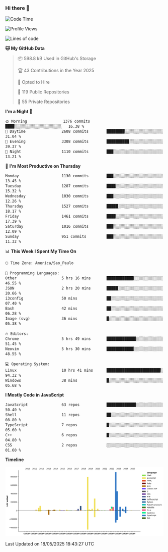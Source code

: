 ### Hi there 👋

<!--START_SECTION:waka-->
![Code Time](http://img.shields.io/badge/Code%20Time-7%2C167%20hrs%2037%20mins-blue)

![Profile Views](http://img.shields.io/badge/Profile%20Views-0-blue)

![Lines of code](https://img.shields.io/badge/From%20Hello%20World%20I%27ve%20Written-3.5%20million%20lines%20of%20code-blue)

**🐱 My GitHub Data** 

> 📦 598.8 kB Used in GitHub's Storage 
 > 
> 🏆 43 Contributions in the Year 2025
 > 
> 💼 Opted to Hire
 > 
> 📜 119 Public Repositories 
 > 
> 🔑 55 Private Repositories 
 > 
**I'm a Night 🦉** 

```text
🌞 Morning                1376 commits        ████░░░░░░░░░░░░░░░░░░░░░   16.38 % 
🌆 Daytime                2608 commits        ████████░░░░░░░░░░░░░░░░░   31.04 % 
🌃 Evening                3308 commits        ██████████░░░░░░░░░░░░░░░   39.37 % 
🌙 Night                  1110 commits        ███░░░░░░░░░░░░░░░░░░░░░░   13.21 % 
```
📅 **I'm Most Productive on Thursday** 

```text
Monday                   1130 commits        ███░░░░░░░░░░░░░░░░░░░░░░   13.45 % 
Tuesday                  1287 commits        ████░░░░░░░░░░░░░░░░░░░░░   15.32 % 
Wednesday                1030 commits        ███░░░░░░░░░░░░░░░░░░░░░░   12.26 % 
Thursday                 1527 commits        █████░░░░░░░░░░░░░░░░░░░░   18.17 % 
Friday                   1461 commits        ████░░░░░░░░░░░░░░░░░░░░░   17.39 % 
Saturday                 1016 commits        ███░░░░░░░░░░░░░░░░░░░░░░   12.09 % 
Sunday                   951 commits         ███░░░░░░░░░░░░░░░░░░░░░░   11.32 % 
```


📊 **This Week I Spent My Time On** 

```text
🕑︎ Time Zone: America/Sao_Paulo

💬 Programming Languages: 
Other                    5 hrs 16 mins       ████████████░░░░░░░░░░░░░   46.55 % 
JSON                     2 hrs 20 mins       █████░░░░░░░░░░░░░░░░░░░░   20.66 % 
i3config                 50 mins             ██░░░░░░░░░░░░░░░░░░░░░░░   07.40 % 
Bash                     42 mins             ██░░░░░░░░░░░░░░░░░░░░░░░   06.28 % 
Image (svg)              36 mins             █░░░░░░░░░░░░░░░░░░░░░░░░   05.38 % 

🔥 Editors: 
Chrome                   5 hrs 49 mins       █████████████░░░░░░░░░░░░   51.45 % 
Neovim                   5 hrs 30 mins       ████████████░░░░░░░░░░░░░   48.55 % 

💻 Operating System: 
Linux                    10 hrs 41 mins      ████████████████████████░   94.32 % 
Windows                  38 mins             █░░░░░░░░░░░░░░░░░░░░░░░░   05.68 % 
```

**I Mostly Code in JavaScript** 

```text
JavaScript               63 repos            █████████████░░░░░░░░░░░░   50.40 % 
Shell                    11 repos            ██░░░░░░░░░░░░░░░░░░░░░░░   08.80 % 
TypeScript               7 repos             █░░░░░░░░░░░░░░░░░░░░░░░░   05.60 % 
C++                      6 repos             █░░░░░░░░░░░░░░░░░░░░░░░░   04.80 % 
CSS                      2 repos             ░░░░░░░░░░░░░░░░░░░░░░░░░   01.60 % 
```



**Timeline**

![Lines of Code chart](https://raw.githubusercontent.com/jampow/jampow/master/assets/bar_graph.png)


 Last Updated on 18/05/2025 18:43:27 UTC
<!--END_SECTION:waka-->
